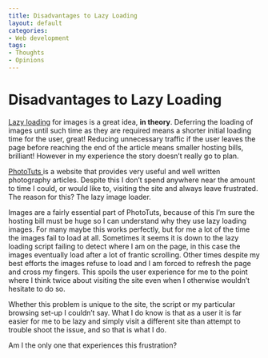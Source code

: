 ```yaml
---
title: Disadvantages to Lazy Loading
layout: default
categories:
- Web development
tags:
- Thoughts
- Opinions
---
```

# Disadvantages to Lazy Loading

[Lazy loading][1] for images is a great idea, **in theory**. Deferring the loading of images until such time as they are required means a shorter initial loading time for the user, great! Reducing unnecessary traffic if the user leaves the page before reaching the end of the article means smaller hosting bills, brilliant! However in my experience the story doesn’t really go to plan.

 [1]: http://en.wikipedia.org/wiki/Lazy_loading

[PhotoTuts ][2]is a website that provides very useful and well written photography articles. Despite this I don’t spend anywhere near the amount to time I could, or would like to, visiting the site and always leave frustrated. The reason for this? The lazy image loader.

 [2]: http://photo.tutsplus.com/

Images are a fairly essential part of PhotoTuts, because of this I’m sure the hosting bill must be huge so I can understand why they use lazy loading images. For many maybe this works perfectly, but for me a lot of the time the images fail to load at all. Sometimes it seems it is down to the lazy loading script failing to detect where I am on the page, in this case the images eventually load after a lot of frantic scrolling. Other times despite my best efforts the images refuse to load and I am forced to refresh the page and cross my fingers. This spoils the user experience for me to the point where I think twice about visiting the site even when I otherwise wouldn’t hesitate to do so.

Whether this problem is unique to the site, the script or my particular browsing set-up I couldn’t say. What I do know is that as a user it is far easier for me to be lazy and simply visit a different site than attempt to trouble shoot the issue, and so that is what I do.

Am I the only one that experiences this frustration?